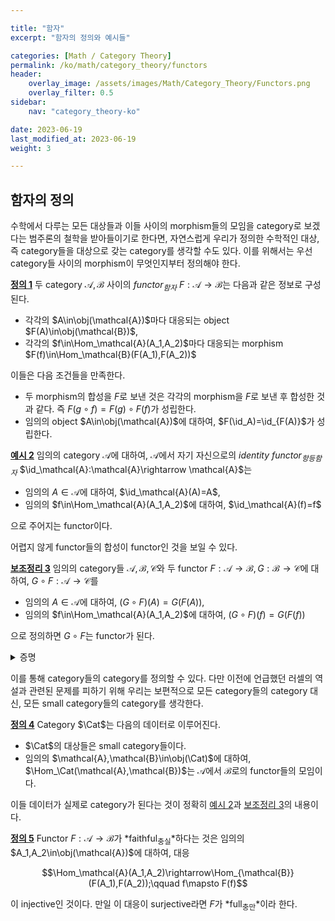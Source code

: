 ```yaml
---

title: "함자"
excerpt: "함자의 정의와 예시들"

categories: [Math / Category Theory]
permalink: /ko/math/category_theory/functors
header:
    overlay_image: /assets/images/Math/Category_Theory/Functors.png
    overlay_filter: 0.5
sidebar: 
    nav: "category_theory-ko"

date: 2023-06-19
last_modified_at: 2023-06-19
weight: 3

---
```


## 함자의 정의

수학에서 다루는 모든 대상들과 이들 사이의 morphism들의 모임을 category로 보겠다는 범주론의 철학을 받아들이기로 한다면, 자연스럽게 우리가 정의한 수학적인 대상, 즉 category들을 대상으로 갖는 category를 생각할 수도 있다. 이를 위해서는 우선 category들 사이의 morphism이 무엇인지부터 정의해야 한다. 

<div class="definition" markdown="1">

<ins id="def1">**정의 1**</ins> 두 category $\mathcal{A},\mathcal{B}$ 사이의 *functor<sub>함자</sub>* $F:\mathcal{A}\rightarrow\mathcal{B}$는 다음과 같은 정보로 구성된다.

- 각각의 $A\in\obj(\mathcal{A})$마다 대응되는 object $F(A)\in\obj(\mathcal{B})$,
- 각각의 $f\in\Hom_\mathcal{A}(A_1,A_2)$마다 대응되는 morphism $F(f)\in\Hom_\mathcal{B}(F(A_1),F(A_2))$

이들은 다음 조건들을 만족한다.

- 두 morphism의 합성을 $F$로 보낸 것은 각각의 morphism을 $F$로 보낸 후 합성한 것과 같다. 즉 $F(g\circ f)=F(g)\circ F(f)$가 성립한다.
- 임의의 object $A\in\obj(\mathcal{A})$에 대하여, $F(\id_A)=\id_{F(A)}$가 성립한다.

</div>

<div class="example" markdown="1">

<ins id="ex2">**예시 2**</ins> 임의의 category $\mathcal{A}$에 대하여, $\mathcal{A}$에서 자기 자신으로의 *identity functor<sub>항등함자</sub>* $\id_\mathcal{A}:\mathcal{A}\rightarrow \mathcal{A}$는 

- 임의의 $A\in\mathcal{A}$에 대하여, $\id_\mathcal{A}(A)=A$,
- 임의의 $f\in\Hom_\mathcal{A}(A_1,A_2)$에 대하여, $\id_\mathcal{A}(f)=f$

으로 주어지는 functor이다.

</div>

어렵지 않게 functor들의 합성이 functor인 것을 보일 수 있다.

<div class="proposition" markdown="1">

<ins id="lem3">**보조정리 3**</ins> 임의의 category들 $\mathcal{A},\mathcal{B},\mathcal{C}$와 두 functor $F:\mathcal{A}\rightarrow \mathcal{B}, G:\mathcal{B}\rightarrow \mathcal{C}$에 대하여, $G\circ F:\mathcal{A} \rightarrow \mathcal{C}$를

- 임의의 $A\in \mathcal{A}$에 대하여, $(G\circ F)(A)=G(F(A))$,
- 임의의 $f\in\Hom_\mathcal{A}(A_1,A_2)$에 대하여, $(G\circ F)(f)=G(F(f))$

으로 정의하면 $G\circ F$는 functor가 된다.

</div>
<details class="proof" markdown="1">
<summary>증명</summary>

Functor가 만족해야 하는 두 조건만 보이면 충분하며, 이는

$$(G\circ F)(g\circ f)=G(F(g\circ f))=G(F(g)\circ F(f))=G(F(g))\circ G(F(f))=(G\circ F)(g)\circ(G\circ F)(f)$$

그리고

$$(G\circ F)(\id_A)=G(F(\id_A))=G(\id_{F(A)})=\id_{G(F(A))}=\id_{(G\circ F)(A)}$$

으로부터 자명하다.

</details>

이를 통해 category들의 category를 정의할 수 있다. 다만 이전에 언급했던 러셀의 역설과 관련된 문제를 피하기 위해 우리는 보편적으로 모든 category들의 category 대신, 모든 small category들의 category를 생각한다.

<div class="definition" markdown="1">

<ins id="def4">**정의 4**</ins> Category $\Cat$는 다음의 데이터로 이루어진다.

- $\Cat$의 대상들은 small category들이다.
- 임의의 $\mathcal{A},\mathcal{B}\in\obj(\Cat)$에 대하여, $\Hom_\Cat(\mathcal{A},\mathcal{B})$는 $\mathcal{A}$에서 $\mathcal{B}$로의 functor들의 모임이다.

</div>

이들 데이터가 실제로 category가 된다는 것이 정확히 [예시 2](#ex2)과 [보조정리 3](#lem3)의 내용이다. 

<div class="definition" markdown="1">

<ins id="def5">**정의 5**</ins> Functor $F:\mathcal{A}\rightarrow \mathcal{B}$가 *faithful<sub>충실</sub>*하다는 것은 임의의 $A_1,A_2\in\obj(\mathcal{A})$에 대하여, 대응

$$\Hom_\mathcal{A}(A_1,A_2)\rightarrow\Hom_{\mathcal{B}}(F(A_1),F(A_2));\qquad f\mapsto F(f)$$

이 injective인 것이다. 만일 이 대응이 surjective라면 $F$가 *full<sub>충만</sub>*이라 한다.

</div>

